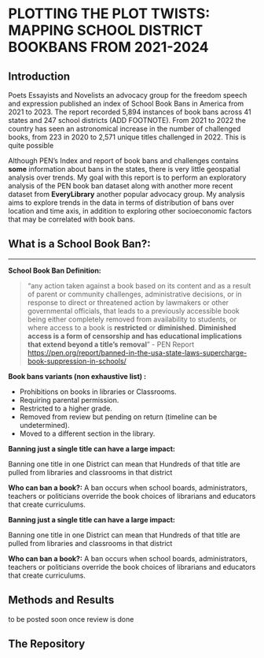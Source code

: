 
# PLOTTING THE PLOT TWISTS: MAPPING SCHOOL DISTRICT BOOKBANS FROM 2021-2024

## Introduction

  Poets Essayists and Novelists an advocacy group for the freedom speech and expression published an index of School Book Bans in America from 2021 to 2023. The report recorded 5,894 instances of book bans across 41 states and 247 school districts (ADD FOOTNOTE).  From 2021 to 2022 the country has seen an astronomical increase in the number of challenged books, from 223 in 2020 to 2,571 unique titles challenged in 2022. This is quite possible 

  Although PEN’s Index and report of book bans and challenges contains **some**
information about bans in the states, there is very little geospatial analysis over trends. My goal with this report is to perform an exploratory analysis of the PEN book ban dataset along with another more recent dataset from **EveryLibrary** another popular advocacy group. My analysis aims to explore trends in the data in terms of distribution of bans over location and time axis, in addition to exploring other socioeconomic factors that may be correlated with book bans.

## What is a School Book Ban?:

---

**School Book Ban Definition:** 

> “any action taken against a book based on its content and as a result of parent or community challenges, administrative decisions, or in response to direct or threatened action by lawmakers or other governmental officials, that leads to a previously accessible book being either completely removed from availability to students, or where access to a book is **restricted** or **diminished**. **Diminished access is a form of censorship and has educational implications that extend beyond a title’s removal**” - PEN Report https://pen.org/report/banned-in-the-usa-state-laws-supercharge-book-suppression-in-schools/
> 

**Book bans variants (non exhaustive list) :** 

- Prohibitions on books in libraries or Classrooms.
- Requiring parental permission.
- Restricted to a higher grade.
- Removed from review but pending on return (timeline can be undetermined).
- Moved to a different section in the library.

**Banning  just a single title can have a large impact:**

Banning one title in one District can mean that Hundreds of that title are pulled from libraries and classrooms in that district

**Who can ban a book?:** A ban occurs when school boards, administrators, teachers or politicians override the book choices of librarians and educators that create curriculums.

**Banning  just a single title can have a large impact:**

Banning one title in one District can mean that Hundreds of that title are pulled from libraries and classrooms in that district

**Who can ban a book?:** A ban occurs when school boards, administrators, teachers or politicians override the book choices of librarians and educators that create curriculums.

## Methods and Results 
 to be posted soon once review is done 


## The Repository 

